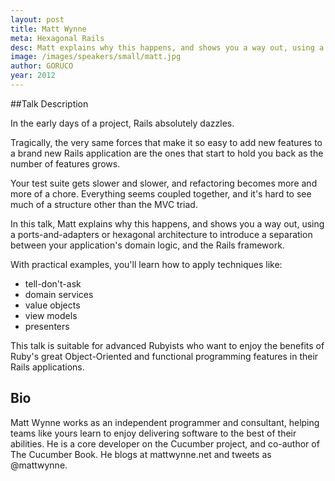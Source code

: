 ```yaml
---
layout: post
title: Matt Wynne
meta: Hexagonal Rails
desc: Matt explains why this happens, and shows you a way out, using a ports-and-adapters or hexagonal architecture to introduce a separation between your application's domain logic, and the Rails framework.
image: /images/speakers/small/matt.jpg
author: GORUCO
year: 2012
---
```


##Talk Description

<p>
  In the early days of a project, Rails absolutely dazzles.
</p>
<p>Tragically, the very same forces that make it so easy to add new features to a brand new Rails application are the ones that start to hold you back as the number of features grows.</p>
<p>Your test suite gets slower and slower, and refactoring becomes more and more of a chore. Everything seems coupled together, and it's hard to see much of a structure other than the MVC triad.</p>
<p>In this talk, Matt explains why this happens, and shows you a way out, using a ports-and-adapters or hexagonal architecture to introduce a separation between your application's domain logic, and the Rails framework.</p>
<p>With practical examples, you'll learn how to apply techniques like:</p>
<ul>
  <li>tell-don't-ask</li>
  <li>domain services</li>
  <li>value objects</li>
  <li>view models</li>
  <li>presenters</li>
</ul>
<p>This talk is suitable for advanced Rubyists who want to enjoy the benefits of Ruby's great Object-Oriented and functional programming features in their Rails applications.</p>

<h2>Bio</h2>
<p>
  Matt Wynne works as an independent programmer and consultant, helping teams like yours learn to enjoy delivering software to the best of their abilities. He is a core developer on the Cucumber project, and co-author of The Cucumber Book. He blogs at mattwynne.net and tweets as @mattwynne.
</p>